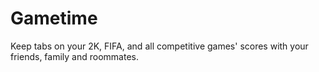 # Gametime
Keep tabs on your 2K, FIFA, and all competitive games' scores with your friends, family and roommates.
